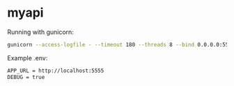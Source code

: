 # myapi

Running with gunicorn:

```sh
gunicorn --access-logfile - --timeout 180 --threads 8 --bind 0.0.0.0:5555 "api.main:create_app()"
```

Example .env:

```sh
APP_URL = http://localhost:5555
DEBUG = true
```
